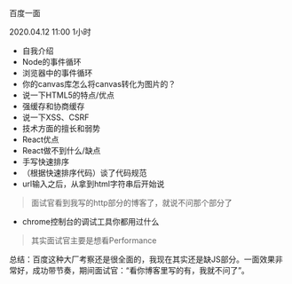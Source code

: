 百度一面

2020.04.12 11:00 1小时

- 自我介绍
- Node的事件循环
- 浏览器中的事件循环
- 你的canvas库怎么将canvas转化为图片的？
- 说一下HTML5的特点/优点
- 强缓存和协商缓存
- 说一下XSS、CSRF
- 技术方面的擅长和弱势
- React优点
- React做不到什么/缺点
- 手写快速排序
- （根据快速排序代码）谈了代码规范
- url输入之后，从拿到html字符串后开始说
> 面试官看到我写的http部分的博客了，就说不问那个部分了
- chrome控制台的调试工具你都用过什么
> 其实面试官主要是想看Performance

总结：百度这种大厂考察还是很全面的，我现在其实还是缺JS部分。一面效果非常好，成功带节奏，期间面试官：“看你博客里写的有，我就不问了”。
